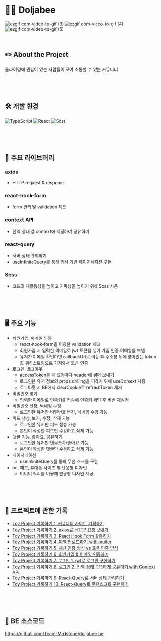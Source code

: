 # 🧗‍♀️ Doljabee


![ezgif com-video-to-gif (3)](https://user-images.githubusercontent.com/59763645/228170397-0fa2a26c-9972-44a1-9bcd-d5517beda264.gif)
![ezgif com-video-to-gif (4)](https://user-images.githubusercontent.com/59763645/228256639-c74e4e71-b592-4f32-8003-12b928bc27eb.gif)
![ezgif com-video-to-gif (5)](https://user-images.githubusercontent.com/59763645/228262868-5fc10fb8-1ea8-4376-b53c-e01cd25c6d47.gif)


<br>

## ✏️ About the Project
클라이밍에 관심이 있는 사람들이 모여 소통할 수 있는 커뮤니티

<br>
<br>
<br>

## 🛠 개발 환경

![TypeScript](https://img.shields.io/badge/typescript-%23007ACC.svg?style=for-the-badge&logo=typescript&logoColor=white)
![React](https://img.shields.io/badge/react-%2320232a.svg?style=for-the-badge&logo=react&logoColor=%2361DAFB)
![Scss](https://img.shields.io/badge/Sass-%cc6699.svg?style=for-the-badge&logo=Sass&logoColor=%CC6699)

<br>
<br>
<br>

## 🧚 주요 라이브러리

### axios

* HTTP request & response

### react-hook-form

* form 관리 및 validation 체크

### context API

* 전역 상태 값 context에 저장하여 공유하기

### react-query

* 서버 상태 관리하기
* useInfiniteQuery를 통해 커서 기반 페이지네이션 구현

### Scss

* 코드의 재활용성을 높이고 가독성을 높이기 위해 Scss 사용

<br>
<br>
<br>

## 🖥 주요 기능

* 회원가입, 이메일 인증
  * react-hook-form을 이용한 validation 체크
  * 회원가입 시 입력한 이메일로 jwt 토큰을 넣어 가입 인증 이메일을 보냄
  * 유저가 이메일 확인하면 callbackUrl로 이동 후 주소창 뒤에 붙어있는 token 값 쿼리스트링으로 가져와서 토큰 인증
* 로그인, 로그아웃
  * accessToken을 매 요청마다 header에 넣어 보내기
  * 로그인한 유저 정보의 props drilling을 피하기 위해 useContext 사용
  * 로그아웃 시 BE에서 clearCookie로 refreshToken 제거
* 비밀번호 찾기
  * 입력한 이메일로 인증키를 전송해 인증키 확인 후 비번 재설정 
* 비밀번호 변경, 닉네임 수정
  * 로그인한 유저만 비밀번호 변경, 닉네임 수정 가능
* 피드 생성, 보기, 수정, 삭제 기능
  * 로그인한 유저만 피드 생성 가능
  * 본인이 작성한 피드만 수정하고 삭제 가능
* 댓글 기능, 좋아요, 공유하기
  * 로그인한 유저만 댓글쓰기/좋아요 가능
  * 본인이 작성한 댓글만 수정하고 삭제 가능
* 페이지네이션
  * useInfiniteQuery를 통해 무한 스크롤 구현
* pc, 패드, 휴대폰 사이즈 별 반응형 디자인
  * 미디어 쿼리를 이용해 반응형 디자인 제공

<br>
<br>
<br>

## 📒 프로젝트에 관한 기록
* [Toy Project 기록하기 1. 커뮤니티 사이트 기획하기](https://jihye-dev.tistory.com/59)
* [Toy Project 기록하기 2. axios로 HTTP 요청 보내기](https://jihye-dev.tistory.com/60) 
* [Toy Project 기록하기 3. React Hook Form 활용하기](https://jihye-dev.tistory.com/61)
* [Toy Project 기록하기 4. 파일 업로드하기 with multer](https://jihye-dev.tistory.com/62)
* [Toy Project 기록하기 5. 세션 인증 방식 vs 토큰 인증 방식](https://jihye-dev.tistory.com/63)
* [Toy Project 기록하기 6. 회원가입 & 이메일 인증하기](https://jihye-dev.tistory.com/64)
* [Toy Project 기록하기 7. 로그인 1. jwt로 로그인 구현하기](https://jihye-dev.tistory.com/65)
* [Toy Project 기록하기 8. 로그인 2. 전역 상태 똑똑하게 공유하기 with Context API](https://jihye-dev.tistory.com/66)
* [Toy Project 기록하기 9. React-Query로 서버 상태 관리하기](https://jihye-dev.tistory.com/67)
* [Toy Project 기록하기 10. React-Query로 무한스크롤 구현하기](https://jihye-dev.tistory.com/68)

<br>
<br>
<br>

## 🔗 BE 소스코드 
https://github.com/Team-Madstone/doljabee-be
